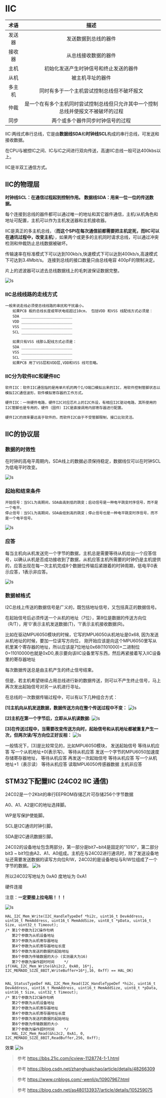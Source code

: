 
# IIC

术语|描述
:--:|:--:
发送器|发送数据到总线的器件
接收器|从总线接收数据的器件
主机|初始化发送产生时钟信号和终止发送的器件
从机|被主机寻址的器件
多主机| 同时有多于一个主机尝试控制总线但不破坏报文
仲裁|是一个在有多个主机同时尝试控制总线但只允许其中一个控制总线并使报文不被破坏的过程
同步|两个或多个器件同步时钟信号的过程

IIC:两线式串行总线，它是由**数据线SDA**和**时钟线SCL**构成的串行总线，可发送和接收数据。

在CPU与被控IC之间、IC与IC之间进行双向传送，高速IIC总线一般可达400kbs以上。

IIC是半双工通信方式。

## IIC的物理层

**时钟线SCL：在通信过程起到控制作用。**
**数据线SDA：用来一位一位的传送数据。**

每个连接到总线的器件都可以通过唯一的地址和其它器件通信，主机/从机角色和地址可配置，主机可以作为主机发送器和主机接收器。

IIC是真正的多主机总线，（**而这个SPI在每次通信前都需要把主机定死，而IIC可以在通讯过程中，改变主机**），如果两个或更多的主机同时请求总线，可以通过冲突检测和仲裁防止总线数据被破坏。

传输速率在标准模式下可以达到100kb/s,快速模式下可以达到400kb/s,高速模式下可达到3.4Mbit/s。 连接到总线的接口数量只由总线电容 400pF的限制决定。

片上的滤波器可以滤去总线数据线上的毛刺波保证数据完整。


![ls](image/IIC1.png)

### IIC总线线路的走线方式
```
一般来说走线必须使总线线路的串扰和干扰最小。
　　如果PCB 板的总线长度或带状电缆超过10cm， 包括VDD 和VSS 线配线方式必须是：
　　SDA _______________________
　　VDD _______________________
　　VSS _______________________
　　SCL _______________________

　　如果只有VSS 线那么配线方式必须是：
　　SDA _______________________
　　VSS _______________________
　　SCL _______________________
　　如果PCB 用了VSS层和VDD层,VDD和VSS 线可忽略。
```
### IIC分为软件IIC和硬件IIC

```
软件IIC：软件IIC通信指的是用单片机的两个I/O端口模拟出来的IIC，用软件控制管脚状态以模拟I2C通信波形，软件模拟寄存器的工作方式。

硬件IIC：一块硬件电路，硬件I2C对应芯片上的I2C外设，有相应I2C驱动电路，其所使用的I2C管脚也是专用的，硬件（固件）I2C是直接调用内部寄存器进行配置。

硬件I2C的效率要远高于软件的，而软件I2C由于不受管脚限制，接口比较灵活。
```


## IIC的协议层

### 数据的时效性
  在时钟的高电平周期内，SDA线上的数据必须保持稳定，数据线仅可以在时钟SCL为低电平时改变。

![ls](image/IIC2.png)

### 起始和结束条件

```
开始信号：当SCL为高期间，SDA由高到低的跳变；启动信号是一种电平跳变时序信号，而不是一个电平。
停止信号：当SCL为高期间，SDA由低到高的跳变；停止信号也是一种电平跳变时序信号，而不是一个电平信号。
```
![ls](image/IIC3.png)

### 应答

每当主机向从机发送完一个字节的数据，主机总是需要等待从机给出一个应答信号，以确认从机是否成功接收到了数据，从机应答主机所需要的时钟仍是主机提供的，应答出现在每一次主机完成8个数据位传输后紧跟着的时钟周期，低电平0表示应答，1表示非应答。

![ls](image/IIC4.png)

### 数据帧格式

I2C总线上传送的数据信号是广义的，既包括地址信号，又包括真正的数据信号。

在起始信号后必须传送一个从机的地址（7位），第8位是数据的传送方向位（R/T），用'0'表示主机发送数据(T)，'1'表示主机接收数据(R)。


比如在驱动MPU6050模块的时候，它写的MPU6050从机地址是0x68,
因为发送从机地址的时候，要加一位读写方向位，
刚开始应该是向这个MPU6050里写从机里某个寄存器的地址，所以应该是7位地址0x68(1101000)+二进制位0=11010000也就是0xD0,表示要向该IIC设备里写东西，然后再紧接着写入IIC设备里的寄存器地址

每次数据传送总是由主机产生的终止信号结束。

但是，若主机希望继续占用总线进行新的数据传送，则可以不产生终止信号，马上再次发出起始信号对另一从机进行寻址。

在总线的一次数据传输过程中，可以有以下几种组合方式：

**[1]主机向从机发送数据，数据传送方向在整个传送过程中不变：**
![ls](image/IIC5.png)

**[2]主机在第一个字节后，立即从从机读数据:**
![ls](image/IIC6.png)

**[3]在传送过程中，当需要改变传送方向时，起始信号和从机地址都被重复产生一次，但两次读/写方向位正好反相：**
![ls](image/IIC7.png)



一般情况下，[3]是比较常见的，比如MPU6050模块，
发送起始信号
等待从机应答
写一个从机地址+0(表示写)，
等待从机应答
发送一个字节的MPU6050加速度存储寄存器地址，
等待从机应答
再发送一次起始信号
等待从机应答
写一个从机地址+1（表示读）
等待从机应答
读取MPU6050传感器数据
主机非应答


## STM32下配置IIC (24C02 IIC 通信)

24C02是一个2Kbit的串行EEPROM存储芯片可存储256个字节数据

A0、A1、A2是IC的地址选择脚。

WP是写保护使能脚。

SCL是I2C通讯时钟引脚。

SDA是I2C通讯数据引脚。

24C02的设备地址包含两部分，第一部分是bit7\~bit4是固定的"1010"，第二部分bit3 \~ bit1位由A2、A1、A0组成。主机在与24C02进行通讯时，除了发送设备地址还需要发送数据的读写方向位R/W，24C02的是设备地址与R/W位组成了一个字节的数据。
![ls](image/IIC10.png)

所以24C02写地址为 0xA0
度地址为 0xA1

硬件连接

注意：**一定要接上拉电阻！！！**


![ls](image/IIC9.png)

```
HAL_I2C_Mem_Write(I2C_HandleTypeDef *hi2c, uint16_t DevAddress, uint16_t MemAddress, uint16_t MemAddSize, uint8_t *pData, uint16_t Size, uint32_t Timeout);
/* 第1个参数为I2C操作句柄
   第2个参数为从机设备地址
   第3个参数为从机寄存器地址
   第4个参数为从机寄存器地址长度
   第5个参数为发送的数据的起始地址
   第6个参数为传输数据的大小 (实测最大为16)
   第7个参数为操作超时时间 　　*/
if(HAL_I2C_Mem_Write(&hi2c2, 0xA0, 16*j, I2C_MEMADD_SIZE_8BIT,WriteBuffer+16*j,16, 0xff) == HAL_OK)
```

```

HAL_StatusTypeDef HAL_I2C_Mem_Read(I2C_HandleTypeDef *hi2c, uint16_t DevAddress, uint16_t MemAddress, uint16_t MemAddSize, uint8_t *pData, uint16_t Size, uint32_t Timeout);
/* 第1个参数为I2C操作句柄
   第2个参数为从机设备地址
   第3个参数为从机寄存器地址
   第4个参数为从机寄存器地址长度
   第5个参数为发送的数据的起始地址
   第6个参数为传输数据的大小
   第7个参数为操作超时时间 　　*/
   HAL_I2C_Mem_Read(&hi2c2, 0xA1, 0, I2C_MEMADD_SIZE_8BIT,ReadBuffer,256, 0xff);
```
效果
![ls](image/IIC8.png)

>参考 https://bbs.21ic.com/icview-1128774-1-1.html

>参考 https://blog.csdn.net/zhanghuaichao/article/details/48266309

>参考 https://www.cnblogs.com/-wenli/p/10907967.html

>参考 https://blog.csdn.net/as480133937/article/details/105259075
